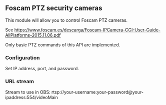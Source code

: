 ## Foscam PTZ security cameras

This module will allow you to control Foscam PTZ cameras.

See https://www.foscam.es/descarga/Foscam-IPCamera-CGI-User-Guide-AllPlatforms-2015.11.06.pdf

Only basic PTZ commands of this API are implemented.

### Configuration

Set IP address, port, and password.

### URL stream

Stream to use in OBS: rtsp://your-username:your-password@your-ipaddress:554/videoMain
